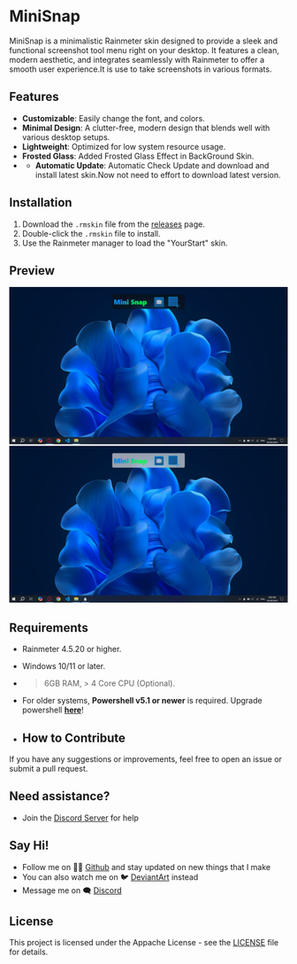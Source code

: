 # MiniSnap
MiniSnap is a minimalistic Rainmeter skin designed to provide a sleek and functional screenshot tool menu right on your desktop. It features a clean, modern aesthetic, and integrates seamlessly with Rainmeter to offer a smooth user experience.It is use to take screenshots in various formats.

## Features


- **Customizable**: Easily change the font, and colors.
- **Minimal Design**: A clutter-free, modern design that blends well with various desktop setups.
- **Lightweight**: Optimized for low system resource usage.
- **Frosted Glass**: Added Frosted Glass Effect in BackGround Skin.
- - **Automatic Update**: Automatic Check Update and download and install latest skin.Now not need to effort to download latest version.

## Installation

1. Download the `.rmskin` file from the [releases](https://github.com/NSTechBytes/MiniSnap/releases) page.
2. Double-click the `.rmskin` file to install.
3. Use the Rainmeter manager to load the "YourStart" skin.

## Preview
![Preview](https://github.com/NSTechBytes/Projects-Templates/blob/main/RainmeterSkins/MiniSnap/Screenshot%20(160).png) <!-- Add a link to your image or GIF preview -->
![Preview](https://github.com/NSTechBytes/Projects-Templates/blob/main/RainmeterSkins/MiniSnap/Screenshot%20(161).png) 

## Requirements

- Rainmeter 4.5.20 or higher.
- Windows 10/11 or later.
- > 6GB RAM, > 4 Core CPU (Optional).
- For older systems, **Powershell v5.1 or newer** is required. Upgrade powershell **[here](https://docs.microsoft.com/en-us/powershell/scripting/windows-powershell/install/installing-windows-powershell?view=powershell-7.2#upgrading-existing-windows-powershell)**!


- ## How to Contribute

If you have any suggestions or improvements, feel free to open an issue or submit a pull request.

## Need assistance?
* Join the [Discord Server](https://discord.gg/fZejMxtMhf) for help

 ## Say Hi!
* Follow me on 👨‍💻 [Github](https://github.com/NSTechBytes) and stay updated on new things that I make
* You can also watch me on 🐦 [DeviantArt](https://www.deviantart.com/nstechbytes) instead
* Message me on 🗨️ [Discord](https://discord.gg/fZejMxtMhf)
 
## License

This project is licensed under the Appache License - see the [LICENSE](LICENSE) file for details.
